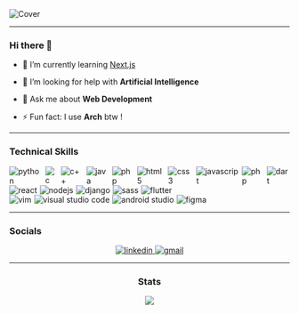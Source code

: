 <!--
**Anonymous616/Anonymous616** is a ✨ _special_ ✨ repository because its `README.md` (this file) appears on your GitHub profile.-->

<!-- Cover -->
<img src="https://user-images.githubusercontent.com/58945356/132537731-ca6396a6-b019-4e05-8eeb-21f3401b5fd2.png" alt="Cover" />

---

### Hi there 👋

<!--- 🔭 I’m currently working on ... -->

<!-- - 👯 I’m looking to collaborate on ... -->

- 📖 I’m currently learning [Next.js](https://nextjs.org/)

- 🤔 I’m looking for help with **Artificial Intelligence**

- 💬 Ask me about **Web Development**

<!-- - <span style="display: flex; align-items:center; gap: 6px" >📫 How to reach me :
  <a style="display: flex; align-items:center; gap: 6px" href="mailto:deongracias1@gmail.com" target="_blank"><img style="height: 22px" src="https://img.shields.io/badge/Gmail-D14836?style=for-the-badge&logo=gmail&logoColor=white" alt="gmail" /></a></span> -->

- ⚡ Fun fact: I use **Arch** btw !</span>

---

### Technical Skills

<span style="display:flex; gap: 5px;">
  <img style="" src="https://img.shields.io/badge/Python-14354C?style=for-the-badge&logo=python&logoColor=white" alt="python">
  <img style="" src="https://img.shields.io/badge/c-%2300599C.svg?style=for-the-badge&logo=c&logoColor=white" alt="c">
  <img style="" src="https://img.shields.io/badge/c++-%2300599C.svg?style=for-the-badge&logo=c%2B%2B&logoColor=white" alt="c++">
  <img style="" src="https://img.shields.io/badge/java-%23ED8B00.svg?style=for-the-badge&logo=java&logoColor=white" alt="java">
  <img style="" src="https://img.shields.io/badge/Go-00ADD8?style=for-the-badge&logo=go&logoColor=white" alt="php">
  <img style="" src="https://img.shields.io/badge/html5-%23E34F26.svg?style=for-the-badge&logo=html5&logoColor=white" alt="html5">
  <img style="" src="https://img.shields.io/badge/css3-%231572B6.svg?style=for-the-badge&logo=css3&logoColor=white" alt="css3">
  <img style="" src="https://img.shields.io/badge/JavaScript-F7DF1E?style=for-the-badge&logo=javascript&logoColor=black" alt="javascript">
  <img style="" src="https://img.shields.io/badge/php-%23777BB4.svg?style=for-the-badge&logo=php&logoColor=white" alt="php">
  <img style="" src="https://img.shields.io/badge/dart-%230175C2.svg?style=for-the-badge&logo=dart&logoColor=white" alt="dart">
</span>

<span style="display:flex; gap: 5px;">
  <img style="" src="https://img.shields.io/badge/react-%2320232a.svg?style=for-the-badge&logo=react&logoColor=%2361DAFB" alt="react">
  <img style="" src="https://img.shields.io/badge/Node.js-43853D?style=for-the-badge&logo=node.js&logoColor=white" alt="nodejs">
  <img style="" src="https://img.shields.io/badge/django-%23092E20.svg?style=for-the-badge&logo=django&logoColor=white" alt="django">
  <img style="" src="https://img.shields.io/badge/SASS-hotpink.svg?style=for-the-badge&logo=SASS&logoColor=white" alt="sass">
  <img style="" src="https://img.shields.io/badge/Flutter-%2302569B.svg?style=for-the-badge&logo=Flutter&logoColor=white" alt="flutter">
</span>

<span style="display:flex; gap: 5px;">
  <img style="" src="https://img.shields.io/badge/VIM-%2311AB00.svg?style=for-the-badge&logo=vim&logoColor=white" alt="vim">
  <img style="" src="https://img.shields.io/badge/Visual%20Studio%20Code-0078d7.svg?style=for-the-badge&logo=visual-studio-code&logoColor=white" alt="visual studio code">
  <img style="" src="https://img.shields.io/badge/Android%20Studio-3DDC84.svg?style=for-the-badge&logo=android-studio&logoColor=white" alt="android studio">
  <img style="" src="https://img.shields.io/badge/figma-%23F24E1E.svg?style=for-the-badge&logo=figma&logoColor=white" alt="figma">
</span>
  
---

### Socials

<center>
  <a href="https://www.linkedin.com/in/deongracias/" target="_blank">
    <img style="" src="https://img.shields.io/badge/linkedin-%230077B5.svg?style=for-the-badge&logo=linkedin&logoColor=white" alt="linkedin" />
  </a>
  <a href="mailto:deongracias1@gmail.com" target="_blank">
    <img style="" src="https://img.shields.io/badge/Gmail-D14836?style=for-the-badge&logo=gmail&logoColor=white" alt="gmail" />
  </a>

---

### Stats

<center><img src="https://github-readme-stats.vercel.app/api?username=deon-gracias&&show_icons=true&title_color=FFFFFF&icon_color=FFFFFF&text_color=FFFFFF&bg_color=121212" /></center>
